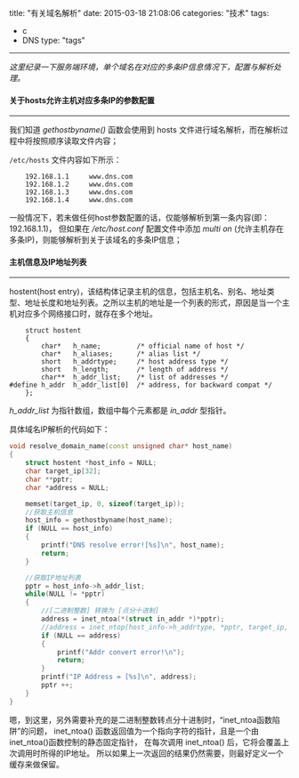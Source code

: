 title: "有关域名解析"
date: 2015-03-18 21:08:06
categories: "技术" 
tags:
  - c
  - DNS 
type: "tags"
---


*这里纪录一下服务端环境，单个域名在对应的多条IP信息情况下，配置与解析处理。*

<!--more-->

#### 关于hosts允许主机对应多条IP的参数配置
---
我们知道 *gethostbyname()* 函数会使用到 hosts 文件进行域名解析，而在解析过程中将按照顺序读取文件内容；

`/etc/hosts` 文件内容如下所示： 

````
    192.168.1.1		www.dns.com
    192.168.1.2		www.dns.com
    192.168.1.3		www.dns.com
    192.168.1.4		www.dns.com

````

一般情况下，若未做任何host参数配置的话，仅能够解析到第一条内容(即：192.168.1.1)，
但如果在 */etc/host.conf* 配置文件中添加 *multi on* (允许主机存在多条IP)，则能够解析到关于该域名的多条IP信息；

#### 主机信息及IP地址列表
---
hostent(host entry)，该结构体记录主机的信息，包括主机名、别名、地址类型、地址长度和地址列表。之所以主机的地址是一个列表的形式，原因是当一个主机对应多个网络接口时，就存在多个地址。

````
    struct hostent
    {
        char*	h_name;         /* official name of host */
        char*	h_aliases;      /* alias list */
        short	h_addrtype;     /* host address type */
        short	h_length;       /* length of address */
        char**	h_addr_list;    /* list of addresses */
#define	h_addr	h_addr_list[0]  /* address, for backward compat */
    };

````

*h\_addr\_list* 为指针数组，数组中每个元素都是 *in\_addr* 型指针。

具体域名IP解析的代码如下：

```cpp
void resolve_domain_name(const unsigned char* host_name)
{
    struct hostent *host_info = NULL;
    char target_ip[32];
    char **pptr;
    char *address = NULL;

    memset(target_ip, 0, sizeof(target_ip));
    //获取主机信息
    host_info = gethostbyname(host_name);
    if (NULL == host_info)
    {
        printf("DNS resolve error![%s]\n", host_name);
        return;
    }

    //获取IP地址列表
    pptr = host_info->h_addr_list;
    while(NULL != *pptr)
    {
        //[二进制整数] 转换为 [点分十进制]
        address = inet_ntoa(*(struct in_addr *)*pptr);
        //address = inet_ntop(host_info->h_addrtype, *pptr, target_ip, sizeof(target_ip));
        if (NULL == address)
        {
            printf("Addr convert error!\n");
            return;
        }
        printf("IP Address = [%s]\n", address);
        pptr ++;
    }
}

``` 

嗯，到这里，另外需要补充的是二进制整数转点分十进制时，“inet_ntoa函数陷阱”的问题，
inet_ntoa() 函数返回值为一个指向字符的指针，且是一个由inet_ntoa()函数控制的静态固定指针，
在每次调用 inet_ntoa() 后，它将会覆盖上次调用时所得的IP地址。
所以如果上一次返回的结果仍然需要，则最好定义一个缓存来做保留。


